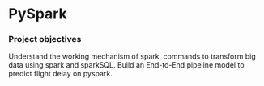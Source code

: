 # PySpark
### Project objectives
Understand the working mechanism of spark, commands to transform big data using spark and sparkSQL. Build an End-to-End pipeline model to predict flight delay on pyspark.
